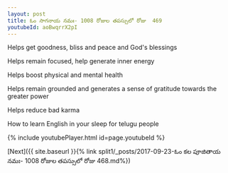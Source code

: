 ```yaml
---
layout: post
title: ఓం సాగనాయ నమః- 1008 రోజుల తపస్సులో రోజు  469
youtubeId: aoBwqrrX2pI
---
```

 
 
Helps get goodness, bliss and peace and God's blessings
 
Helps remain focused, help generate inner energy 
 
Helps boost physical and mental health 
 
Helps remain grounded and generates a sense of gratitude towards the greater power 
 
Helps reduce bad karma
 
How to learn English in your sleep for telugu people
 
 
 
 


{% include youtubePlayer.html id=page.youtubeId %}
 
[Next]({{ site.baseurl }}{% link split1/_posts/2017-09-23-ఓం కల పూజితాయ నమః- 1008 రోజుల తపస్సులో రోజు  468.md%})
 
